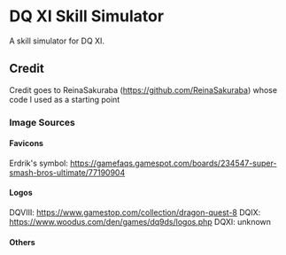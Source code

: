 # DQ XI Skill Simulator

A skill simulator for DQ XI.

## Credit

Credit goes to ReinaSakuraba (https://github.com/ReinaSakuraba) whose code I used as a starting point

### Image Sources

#### Favicons
Erdrik's symbol: https://gamefaqs.gamespot.com/boards/234547-super-smash-bros-ultimate/77190904

#### Logos

DQVIII: https://www.gamestop.com/collection/dragon-quest-8
DQIX: https://www.woodus.com/den/games/dq9ds/logos.php
DQXI: unknown

#### Others
